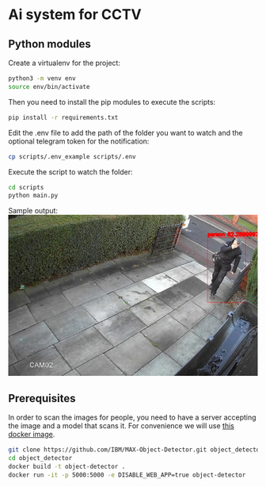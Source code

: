 # Ai system for CCTV

## Python modules

Create a virtualenv for the project:

```bash
python3 -m venv env
source env/bin/activate
```

Then you need to install the pip modules to execute the scripts:

```bash
pip install -r requirements.txt
```

Edit the .env file to add the path of the folder you want to watch and the optional telegram token for the notification:

```bash
cp scripts/.env_example scripts/.env
```

Execute the script to watch the folder:

```bash
cd scripts
python main.py
```

Sample output:
![Sample image](sample.jpeg)

## Prerequisites

In order to scan the images for people, you need to have a server accepting the image and a model that scans it. For convenience we will use [this docker image](https://hub.docker.com/r/codait/max-object-detector).

```bash
git clone https://github.com/IBM/MAX-Object-Detector.git object_detector
cd object_detector
docker build -t object-detector .
docker run -it -p 5000:5000 -e DISABLE_WEB_APP=true object-detector
```
